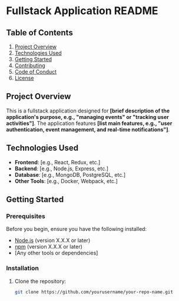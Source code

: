 # Fullstack Application README

## Table of Contents
1. [Project Overview](#project-overview)
2. [Technologies Used](#technologies-used)
3. [Getting Started](#getting-started)
4. [Contributing](#contributing)
5. [Code of Conduct](#code-of-conduct)
6. [License](#license)

## Project Overview
This is a fullstack application designed for **[brief description of the application's purpose, e.g., "managing events" or "tracking user activities"]**. The application features **[list main features, e.g., "user authentication, event management, and real-time notifications"]**.

## Technologies Used
- **Frontend**: [e.g., React, Redux, etc.]
- **Backend**: [e.g., Node.js, Express, etc.]
- **Database**: [e.g., MongoDB, PostgreSQL, etc.]
- **Other Tools**: [e.g., Docker, Webpack, etc.]

## Getting Started

### Prerequisites
Before you begin, ensure you have the following installed:
- [Node.js](https://nodejs.org/) (version X.X.X or later)
- [npm](https://www.npmjs.com/) (version X.X.X or later)
- [Any other tools or dependencies]

### Installation
1. Clone the repository:
   ```bash
   git clone https://github.com/yourusername/your-repo-name.git
